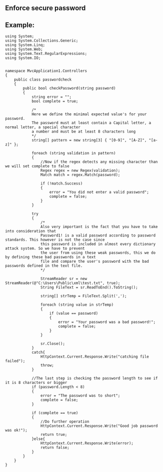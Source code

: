 Enforce secure password
-------

## Example:

	
	using System;
	using System.Collections.Generic;
	using System.Linq;
	using System.Web;
	using System.Text.RegularExpressions;
	using System.IO;


	namespace MvcApplication1.Controllers
	{
		public class passwordcheck
		{
			public bool checkPassword(string password)
			{
				string error = "";
				bool complete = true;

				/*
				Here we define the minimal expected value's for your password.
				The password must at least contain a Capital letter, a normal letter, a special character
				a number and must be at least 8 characters long
				*/
				string[] pattern = new string[3] { "[0-9]", "[A-Z]", "[a-z]" };

				foreach (string validation in pattern)
				{
					//Now if the regex detects any missing character than we will set complete to false
					Regex regex = new Regex(validation);
					Match match = regex.Match(password);

					if (!match.Success)
					{
						error = "You did not enter a valid password";
						complete = false;
					}
				}

				try
				{
					/*
					Also very important is the fact that you have to take into consideration that
					Password1! is a valid password according to password standards. This however is not the case since
					this password is included in almost every dictionary attack system. So we have to prevent 
					the user from using these weak passwords, this we do by defining these bad passwords in a text 
					file and compare the user's password with the bad passwords defined in the text file.
					*/

					StreamReader sr = new StreamReader(@"C:\Users\Public\xml\test.txt", true);
					String FileText = sr.ReadToEnd().ToString();

					string[] strTemp = FileText.Split(',');

					foreach (string value in strTemp)
					{
						if (value == password)
						{
							error = "Your password was a bad password!";
							complete = false;
						}
					}

					sr.Close();
				}
				catch{
					HttpContext.Current.Response.Write("catching file failed");
					throw;
				}

				//The last step is checking the password length to see if it is 8 characters or bigger
				if (password.Length < 8)
				{
					error = "The password was to short";
					complete = false;
				}

				if (complete == true)
				{
					//Do further operation
					HttpContext.Current.Response.Write("Good job password was ok!");
					return true;
				}else{
					HttpContext.Current.Response.Write(error);
					return false;
				}
			}
		}
	}

